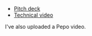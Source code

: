* [Pitch deck](https://consensys.zoom.us/rec/share/uMg2Cr7K33lLGYXKq3PmSocDGp_qX6a8hiUYqfoLyUiPeT78ldKllXXBsPcFe3KF)
* [Technical video](https://www.youtube.com/watch?v=K7wvMjKj7GM)

I've also uploaded a Pepo video.
